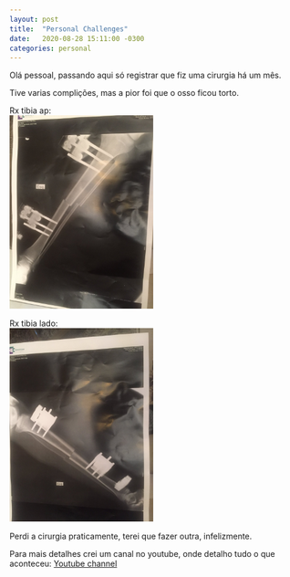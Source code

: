 ```yaml
---
layout: post
title:  "Personal Challenges"
date:   2020-08-28 15:11:00 -0300
categories: personal
---
```



Olá pessoal, passando aqui só registrar que fiz uma cirurgia há um mês. 

Tive varias complições, mas a pior foi que o osso ficou torto.

Rx tibia ap:<br/> 
<img src="/assets/images/rx-perna-ap.jpg" alt="rx tibia ap" width="50%"/>

Rx tibia lado:<br/> 
<img src="/assets/images/rx-perna-lado.jpg" alt="rx tibia lado" width="50%"/>

Perdi a cirurgia praticamente, terei que fazer outra, infelizmente. 

Para mais detalhes crei um canal no youtube, onde detalho tudo o que aconteceu: [Youtube channel](https://www.youtube.com/user/jaysonpf/)